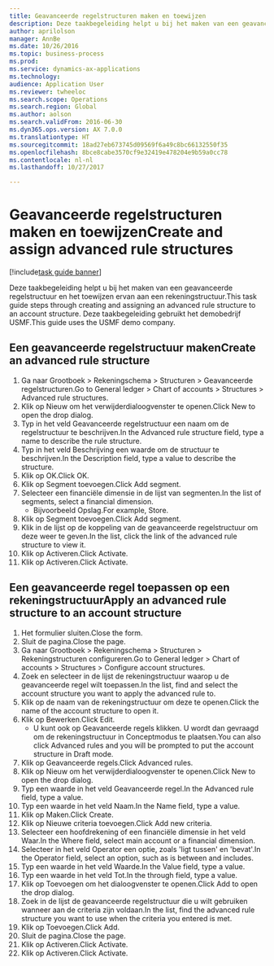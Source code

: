 ```yaml
--- 
title: Geavanceerde regelstructuren maken en toewijzen
description: Deze taakbegeleiding helpt u bij het maken van een geavanceerde regelstructuur en het toewijzen ervan aan een rekeningstructuur.
author: aprilolson
manager: AnnBe
ms.date: 10/26/2016
ms.topic: business-process
ms.prod: 
ms.service: dynamics-ax-applications
ms.technology: 
audience: Application User
ms.reviewer: twheeloc
ms.search.scope: Operations
ms.search.region: Global
ms.author: aolson
ms.search.validFrom: 2016-06-30
ms.dyn365.ops.version: AX 7.0.0
ms.translationtype: HT
ms.sourcegitcommit: 18ad27eb673745d09569f6a49c8bc66132550f35
ms.openlocfilehash: 8bce8cabe3570cf9e32419e478204e9b59a0cc78
ms.contentlocale: nl-nl
ms.lasthandoff: 10/27/2017

---
```

# <a name="create-and-assign-advanced-rule-structures"></a><span data-ttu-id="9152b-103">Geavanceerde regelstructuren maken en toewijzen</span><span class="sxs-lookup"><span data-stu-id="9152b-103">Create and assign advanced rule structures</span></span>

[!include[task guide banner](../../includes/task-guide-banner.md)]

<span data-ttu-id="9152b-104">Deze taakbegeleiding helpt u bij het maken van een geavanceerde regelstructuur en het toewijzen ervan aan een rekeningstructuur.</span><span class="sxs-lookup"><span data-stu-id="9152b-104">This task guide steps through creating and assigning an advanced rule structure to an account structure.</span></span> <span data-ttu-id="9152b-105">Deze taakbegeleiding gebruikt het demobedrijf USMF.</span><span class="sxs-lookup"><span data-stu-id="9152b-105">This guide uses the USMF demo company.</span></span>


## <a name="create-an-advanced-rule-structure"></a><span data-ttu-id="9152b-106">Een geavanceerde regelstructuur maken</span><span class="sxs-lookup"><span data-stu-id="9152b-106">Create an advanced rule structure</span></span>
1. <span data-ttu-id="9152b-107">Ga naar Grootboek > Rekeningschema > Structuren > Geavanceerde regelstructuren.</span><span class="sxs-lookup"><span data-stu-id="9152b-107">Go to General ledger > Chart of accounts > Structures > Advanced rule structures.</span></span>
2. <span data-ttu-id="9152b-108">Klik op Nieuw om het verwijderdialoogvenster te openen.</span><span class="sxs-lookup"><span data-stu-id="9152b-108">Click New to open the drop dialog.</span></span>
3. <span data-ttu-id="9152b-109">Typ in het veld Geavanceerde regelstructuur een naam om de regelstructuur te beschrijven.</span><span class="sxs-lookup"><span data-stu-id="9152b-109">In the Advanced rule structure field, type a name to describe the rule structure.</span></span>
4. <span data-ttu-id="9152b-110">Typ in het veld Beschrijving een waarde om de structuur te beschrijven.</span><span class="sxs-lookup"><span data-stu-id="9152b-110">In the Description field, type a value to describe the structure.</span></span>
5. <span data-ttu-id="9152b-111">Klik op OK.</span><span class="sxs-lookup"><span data-stu-id="9152b-111">Click OK.</span></span>
6. <span data-ttu-id="9152b-112">Klik op Segment toevoegen.</span><span class="sxs-lookup"><span data-stu-id="9152b-112">Click Add segment.</span></span>
7. <span data-ttu-id="9152b-113">Selecteer een financiële dimensie in de lijst van segmenten.</span><span class="sxs-lookup"><span data-stu-id="9152b-113">In the list of segments, select a financial dimension.</span></span>
    * <span data-ttu-id="9152b-114">Bijvoorbeeld Opslag.</span><span class="sxs-lookup"><span data-stu-id="9152b-114">For example, Store.</span></span>  
8. <span data-ttu-id="9152b-115">Klik op Segment toevoegen.</span><span class="sxs-lookup"><span data-stu-id="9152b-115">Click Add segment.</span></span>
9. <span data-ttu-id="9152b-116">Klik in de lijst op de koppeling van de geavanceerde regelstructuur om deze weer te geven.</span><span class="sxs-lookup"><span data-stu-id="9152b-116">In the list, click the link of the advanced rule structure to view it.</span></span>
10. <span data-ttu-id="9152b-117">Klik op Activeren.</span><span class="sxs-lookup"><span data-stu-id="9152b-117">Click Activate.</span></span>
11. <span data-ttu-id="9152b-118">Klik op Activeren.</span><span class="sxs-lookup"><span data-stu-id="9152b-118">Click Activate.</span></span>

## <a name="apply-an-advanced-rule-structure-to-an-account-structure"></a><span data-ttu-id="9152b-119">Een geavanceerde regel toepassen op een rekeningstructuur</span><span class="sxs-lookup"><span data-stu-id="9152b-119">Apply an advanced rule structure to an account structure</span></span>
1. <span data-ttu-id="9152b-120">Het formulier sluiten.</span><span class="sxs-lookup"><span data-stu-id="9152b-120">Close the form.</span></span>
2. <span data-ttu-id="9152b-121">Sluit de pagina.</span><span class="sxs-lookup"><span data-stu-id="9152b-121">Close the page.</span></span>
3. <span data-ttu-id="9152b-122">Ga naar Grootboek > Rekeningschema > Structuren > Rekeningstructuren configureren.</span><span class="sxs-lookup"><span data-stu-id="9152b-122">Go to General ledger > Chart of accounts > Structures > Configure account structures.</span></span>
4. <span data-ttu-id="9152b-123">Zoek en selecteer in de lijst de rekeningstructuur waarop u de geavanceerde regel wilt toepassen.</span><span class="sxs-lookup"><span data-stu-id="9152b-123">In the list, find and select the account structure you want to apply the advanced rule to.</span></span>
5. <span data-ttu-id="9152b-124">Klik op de naam van de rekeningstructuur om deze te openen.</span><span class="sxs-lookup"><span data-stu-id="9152b-124">Click the name of the account structure to open it.</span></span>
6. <span data-ttu-id="9152b-125">Klik op Bewerken.</span><span class="sxs-lookup"><span data-stu-id="9152b-125">Click Edit.</span></span>
    * <span data-ttu-id="9152b-126">U kunt ook op Geavanceerde regels klikken. U wordt dan gevraagd om de rekeningstructuur in Conceptmodus te plaatsen.</span><span class="sxs-lookup"><span data-stu-id="9152b-126">You can also click Advanced rules and you will be prompted to put the account structure in Draft mode.</span></span>  
7. <span data-ttu-id="9152b-127">Klik op Geavanceerde regels.</span><span class="sxs-lookup"><span data-stu-id="9152b-127">Click Advanced rules.</span></span>
8. <span data-ttu-id="9152b-128">Klik op Nieuw om het verwijderdialoogvenster te openen.</span><span class="sxs-lookup"><span data-stu-id="9152b-128">Click New to open the drop dialog.</span></span>
9. <span data-ttu-id="9152b-129">Typ een waarde in het veld Geavanceerde regel.</span><span class="sxs-lookup"><span data-stu-id="9152b-129">In the Advanced rule field, type a value.</span></span>
10. <span data-ttu-id="9152b-130">Typ een waarde in het veld Naam.</span><span class="sxs-lookup"><span data-stu-id="9152b-130">In the Name field, type a value.</span></span>
11. <span data-ttu-id="9152b-131">Klik op Maken.</span><span class="sxs-lookup"><span data-stu-id="9152b-131">Click Create.</span></span>
12. <span data-ttu-id="9152b-132">Klik op Nieuwe criteria toevoegen.</span><span class="sxs-lookup"><span data-stu-id="9152b-132">Click Add new criteria.</span></span>
13. <span data-ttu-id="9152b-133">Selecteer een hoofdrekening of een financiële dimensie in het veld Waar.</span><span class="sxs-lookup"><span data-stu-id="9152b-133">In the Where field, select main account or a financial dimension.</span></span>
14. <span data-ttu-id="9152b-134">Selecteer in het veld Operator een optie, zoals 'ligt tussen' en 'bevat'.</span><span class="sxs-lookup"><span data-stu-id="9152b-134">In the Operator field, select an option, such as is between and includes.</span></span>
15. <span data-ttu-id="9152b-135">Typ een waarde in het veld Waarde.</span><span class="sxs-lookup"><span data-stu-id="9152b-135">In the Value field, type a value.</span></span>
16. <span data-ttu-id="9152b-136">Typ een waarde in het veld Tot.</span><span class="sxs-lookup"><span data-stu-id="9152b-136">In the through field, type a value.</span></span>
17. <span data-ttu-id="9152b-137">Klik op Toevoegen om het dialoogvenster te openen.</span><span class="sxs-lookup"><span data-stu-id="9152b-137">Click Add to open the drop dialog.</span></span>
18. <span data-ttu-id="9152b-138">Zoek in de lijst de geavanceerde regelstructuur die u wilt gebruiken wanneer aan de criteria zijn voldaan.</span><span class="sxs-lookup"><span data-stu-id="9152b-138">In the list, find the advanced rule structure you want to use when the criteria you entered is met.</span></span>
19. <span data-ttu-id="9152b-139">Klik op Toevoegen.</span><span class="sxs-lookup"><span data-stu-id="9152b-139">Click Add.</span></span>
20. <span data-ttu-id="9152b-140">Sluit de pagina.</span><span class="sxs-lookup"><span data-stu-id="9152b-140">Close the page.</span></span>
21. <span data-ttu-id="9152b-141">Klik op Activeren.</span><span class="sxs-lookup"><span data-stu-id="9152b-141">Click Activate.</span></span>
22. <span data-ttu-id="9152b-142">Klik op Activeren.</span><span class="sxs-lookup"><span data-stu-id="9152b-142">Click Activate.</span></span>


